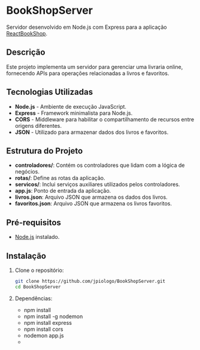 # BookShopServer

Servidor desenvolvido em Node.js com Express para a aplicação [ReactBookShop](https://github.com/jpiologo/ReactBookShop).

## Descrição

Este projeto implementa um servidor para gerenciar uma livraria online, fornecendo APIs para operações relacionadas a livros e favoritos.

## Tecnologias Utilizadas

- **Node.js** - Ambiente de execução JavaScript.
- **Express** - Framework minimalista para Node.js.
- **CORS** - Middleware para habilitar o compartilhamento de recursos entre origens diferentes.
- **JSON** - Utilizado para armazenar dados dos livros e favoritos.

## Estrutura do Projeto

- **controladores/**: Contém os controladores que lidam com a lógica de negócios.
- **rotas/**: Define as rotas da aplicação.
- **servicos/**: Inclui serviços auxiliares utilizados pelos controladores.
- **app.js**: Ponto de entrada da aplicação.
- **livros.json**: Arquivo JSON que armazena os dados dos livros.
- **favoritos.json**: Arquivo JSON que armazena os livros favoritos.

## Pré-requisitos

- [Node.js](https://nodejs.org/) instalado.

## Instalação

1. Clone o repositório:

   ```bash
   git clone https://github.com/jpiologo/BookShopServer.git
   cd BookShopServer

2. Dependências:

    - npm install
    - npm install -g nodemon
    - npm install express
    - npm install cors
    - nodemon app.js
    - 
